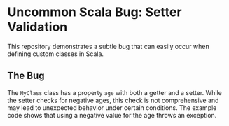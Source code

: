 # Uncommon Scala Bug: Setter Validation

This repository demonstrates a subtle bug that can easily occur when defining custom classes in Scala.

## The Bug
The `MyClass` class has a property `age` with both a getter and a setter. While the setter checks for negative ages, this check is not comprehensive and may lead to unexpected behavior under certain conditions.  The example code shows that using a negative value for the age throws an exception.